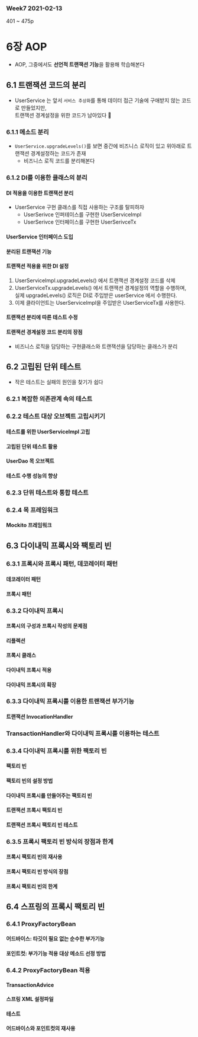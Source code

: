 ### Week7 2021-02-13

401 ~ 475p

# 6장 AOP
- AOP, 그중에서도 **선언적 트랜잭션 기능**을 활용해 학습해본다

## 6.1 트랜잭션 코드의 분리
- UserService 는 앞서 `서비스 추상화`를 통해 데이터 접근 기술에 구애받지 않는 코드로 만들었지만,  
트랜잭션 경계설정을 위한 코드가 남아있다 💩
### 6.1.1 메소드 분리
- `UserService.upgradeLevels()`를 보면 중간에 비즈니스 로직이 있고 위아래로 트랜잭션 경계설정하는 코드가 존재
    - 비즈니스 로직 코드를 분리해본다
### 6.1.2 DI를 이용한 클래스의 분리
#### DI 적용을 이용한 트랜잭션 분리
- UserService 구현 클래스를 직접 사용하는 구조를 탈피하자
  - UserSerivce 인퍼테이스를 구현한 UserServiceImpl
  - UserSerivce 인터페이스를 구현한 UserSerivceTx
#### UserService 인터페이스 도입
#### 분리된 트랜잭션 기능
#### 트랜잭션 적용을 위한 DI 설정
1. UserServiceImpl.upgradeLevels() 에서 트랜잭션 경계설정 코드를 삭제
2. UserServiceTx.upgradeLevels() 에서 트랜잭션 경계설정의 역할을 수행하며,  
실제 upgradeLevels() 로직은 DI로 주입받은 userService 에서 수행한다.
3. 이제 클라이언트는 UserServiceImpl을 주입받은 UserServiceTx를 사용한다.
#### 트랜잭션 분리에 따른 테스트 수정
#### 트랜잭션 경계설정 코드 분리의 장점
- 비즈니스 로직을 담당하는 구현클래스와 트랜잭션을 담당하는 클래스가 분리

## 6.2 고립된 단위 테스트
- 작은 테스트는 실패의 원인을 찾기가 쉽다
### 6.2.1 복잡한 의존관계 속의 테스트
### 6.2.2 테스트 대상 오브젝트 고립시키기
#### 테스트를 위한 UserServiceImpl 고립
#### 고립된 단위 테스트 활용
#### UserDao 목 오브젝트
#### 테스트 수행 성능의 향상
### 6.2.3 단위 테스트와 통합 테스트
### 6.2.4 목 프레임워크
#### Mockito 프레임워크

## 6.3 다이내믹 프록시와 팩토리 빈
### 6.3.1 프록시와 프록시 패턴, 데코레이터 패턴
#### 데코레이터 패턴
#### 프록시 패턴
### 6.3.2 다이내믹 프록시
#### 프록시의 구성과 프록시 작성의 문제점
#### 리플렉션
#### 프록시 클래스
#### 다이내믹 프록시 적용
#### 다이내믹 프록시의 확장
### 6.3.3 다이내믹 프록시를 이용한 트랜잭션 부가기능
#### 트랜잭션 InvocationHandler
### TransactionHandler와 다이내믹 프록시를 이용하는 테스트
### 6.3.4 다이내믹 프록시를 위한 팩토리 빈
#### 팩토리 빈
#### 팩토리 빈의 설정 방법
#### 다이내믹 프록시를 만들어주는 팩토리 빈
#### 트랜잭션 프록시 팩토리 빈
#### 트랜잭션 프록시 팩토리 빈 테스트
### 6.3.5 프록시 팩토리 빈 방식의 장점과 한계
#### 프록시 팩토리 빈의 재사용
#### 프록시 팩토리 빈 방식의 장점
#### 프록시 팩토리 빈의 한계

## 6.4 스프링의 프록시 팩토리 빈
### 6.4.1 ProxyFactoryBean
#### 어드바이스: 타깃이 필요 없는 순수한 부가기능
#### 포인트컷: 부가기능 적용 대상 메소드 선정 방법
### 6.4.2 ProxyFactoryBean 적용
#### TransactionAdvice
#### 스프링 XML 설정파일
#### 테스트
#### 어드바이스와 포인트컷의 재사용
